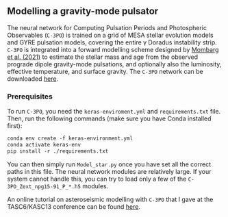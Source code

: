 ## Modelling a gravity-mode pulsator

The neural network for Computing Pulsation Periods and Photospheric Observables (`C-3PO`) is trained on a grid of MESA stellar evolution models and GYRE pulsation models, covering the entire γ Doradus instability strip. `C-3PO` is integrated into a forward modelling scheme designed by [Mombarg et al. (2021)](https://www.aanda.org/articles/aa/pdf/2021/06/aa39543-20.pdf) to estimate the stellar mass and age from the observed prograde dipole gravity-mode pulsations, and optionally also the luminosity, effective temperature, and surface gravity. The `C-3PO` network can be downloaded [here](https://doi.org/10.5281/zenodo.6925830).


### Prerequisites
To run `C-3PO`, you need the `keras-enviroment.yml` and `requirements.txt` file. Then, run the following commands (make sure you have Conda installed first):

```markdown
conda env create -f keras-environment.yml
conda activate keras-env
pip install -r ./requirements.txt
```

You can then simply run `Model_star.py` once you have set all the correct paths in this file. The neural network modules are relatively large. If your system cannot handle this, you can try to load only a few of the 
`C-3PO_Zext_npg15-91_P_*.h5` modules.

An online tutorial on asteroseismic modelling with `C-3PO` that I gave at the TASC6/KASC13 conference can be found [here](https://www.youtube.com/watch?v=0WBb-qwNsWs).
